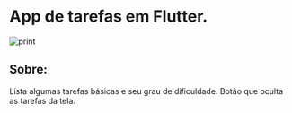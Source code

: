 # App de tarefas em Flutter.

![print](https://github.com/gkpiccoli/test/blob/master/Screenshot_20230108_101050.png)


## Sobre:

Lista algumas tarefas básicas e seu grau de dificuldade. 
Botão que oculta as tarefas da tela.
